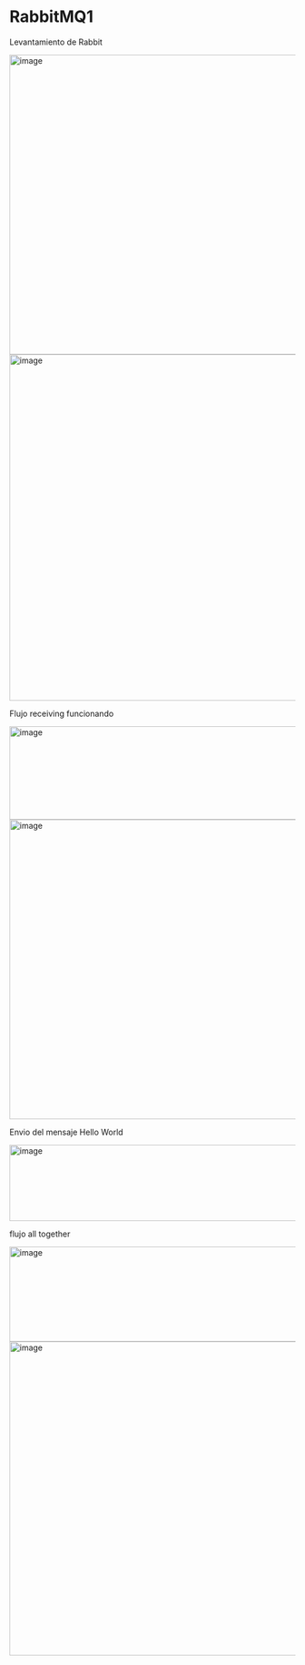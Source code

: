 # RabbitMQ1

Levantamiento de Rabbit 

<img width="1221" height="527" alt="image" src="https://github.com/user-attachments/assets/b0a255e3-c02a-4d65-a675-a32ab0f4fe5c" />
<img width="1318" height="609" alt="image" src="https://github.com/user-attachments/assets/cb9a68ae-57e3-4673-ae53-e36161176097" />

Flujo receiving funcionando

<img width="744" height="164" alt="image" src="https://github.com/user-attachments/assets/ae718f24-273b-44a8-9579-7b38f872a85c" />
<img width="1109" height="527" alt="image" src="https://github.com/user-attachments/assets/3d17f6b1-5c28-4566-a4ca-fe5fd288af10" />

Envio del mensaje Hello World

<img width="753" height="134" alt="image" src="https://github.com/user-attachments/assets/da268f4f-9ad0-4d54-b112-ac764a55d74a" />

flujo all together

<img width="775" height="167" alt="image" src="https://github.com/user-attachments/assets/52d83dde-c6cc-46cf-989d-a6de43c0dc1f" />
<img width="1296" height="552" alt="image" src="https://github.com/user-attachments/assets/dc097c68-d0bb-4635-af49-0f289345cafc" />
